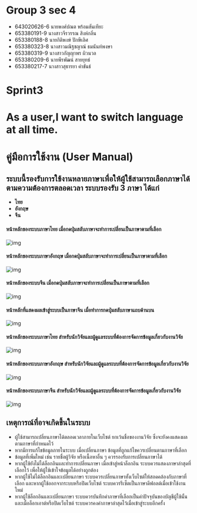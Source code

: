 # Group 3 sec 4
- 643020626-6	นายพงศ์ปณต พร้อมสันเทียะ
- 653380191-9	นางสาวจีรวรรณ สิงห์กลิ่น
- 653380188-8	นายกิติพงษ์ ปักษีเลิศ
- 653380323-8	นางสาวมณิฐชญาณ์ ธมนันท์พงษา
- 653380319-9	นางสาวกัญญาพร ผิวนวล
- 653380209-6	นายพีรพัฒน์ สายยุทธ์
- 653380217-7	นางสาวสุธารยา คำขันธ์
# Sprint3
# **As a user,I want to switch language at all time.**
# คู่มือการใช้งาน (User Manual)
## ระบบนี้รองรับการใช้งานหลายภาษาเพื่อให้ผู้ใช้สามารถเลือกภาษาได้ตามความต้องการตลอดเวลา ระบบรองรับ 3 ภาษา ได้แก่
- **ไทย**
- **อังกฤษ**
- **จีน**

#### หน้าหลักของระบบภาษาไทย เมื่อกดปุ่มสลับภาษาจะทำการเปลี่ยนเป็นภาษาตามที่เลือก
![img](sprint3/img2/Home_th.png)
#### หน้าหลักของระบบภาษาอังกฤษ เมื่อกดปุ่มสลับภาษาจะทำการเปลี่ยนเป็นภาษาตามที่เลือก
![img](sprint3/img2/Home_en.png)
#### หน้าหลักของระบบจีน เมื่อกดปุ่มสลับภาษาจะทำการเปลี่ยนเป็นภาษาตามที่เลือก
![img](sprint3/img2/Home_cn.png)
#### หน้าหลักที่แสดงผลเข้าสู่ระบบเป็นภาษาจีน เมื่อทำการกดปุ่มสลับภาษาแถบด้านบน
![img](sprint3/img2/login_cn.png)
#### หน้าหลักของระบบภาษาไทย สำหรับนักวิจัยและผู้ดูแลระบบที่ต้องการจัดการข้อมูลเกี่ยวกับงานวิจัย
![img](sprint3/img2/thai.png)
#### หน้าหลักของระบบภาษาอังกฤษ สำหรับนักวิจัยและผู้ดูแลระบบที่ต้องการจัดการข้อมูลเกี่ยวกับงานวิจัย
![img](sprint3/img2/eng.png)
#### หน้าหลักของระบบภาษาจีน สำหรับนักวิจัยและผู้ดูแลระบบที่ต้องการจัดการข้อมูลเกี่ยวกับงานวิจัย
![img](sprint3/img2/chi.png)


## เหตุการณ์ที่อาจเกิดขึ้นในระบบ
- ผู้ใช้สามารถเปลี่ยนภาษาได้ตลอดเวลาภายในเว็บไซต์ ยกเว้นชื่อของงานวิจัย ซึ่งจะยังคงแสดงผลตามภาษาที่กำหนดไว้
- หากมีการแก้ไขข้อมูลภายในระบบ เมื่อเปลี่ยนภาษา ข้อมูลที่ถูกแก้ไขควรเปลี่ยนตามภาษาที่เลือก
- ข้อมูลที่เพิ่มใหม่ เช่น รายชื่อผู้วิจัย หรือเนื้อหาอื่น ๆ ควรรองรับการเปลี่ยนภาษาได้
- หากผู้ใช้ยังไม่ได้ล็อกอินและทำการเปลี่ยนภาษา เมื่อเข้าสู่หน้าล็อกอิน ระบบควรแสดงภาษาล่าสุดที่เลือกไว้ เพื่อให้ผู้ใช้เข้าใจข้อมูลได้อย่างถูกต้อง
- หากผู้ใช้ไม่ได้ล็อกอินและเปลี่ยนภาษา ระบบควรเปลี่ยนภาษาทั้งเว็บไซต์ให้สอดคล้องกับภาษาที่เลือก และหากผู้ใช้ออกจากระบบหรือปิดเว็บไซต์ ระบบควรรีเซ็ตเป็นภาษาดีฟอลต์เมื่อเข้าใช้งานใหม่
- หากผู้ใช้ล็อกอินและเปลี่ยนภาษา ระบบควรบันทึกค่าภาษาที่เลือกเป็นค่าปัจจุบันของบัญชีผู้ใช้นั้น และเมื่อล็อกเอาต์หรือปิดเว็บไซต์ ระบบควรคงค่าภาษาล่าสุดไว้เมื่อเข้าสู่ระบบอีกครั้ง
